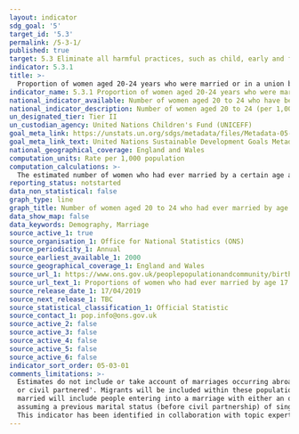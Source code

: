 ```yaml
---
layout: indicator
sdg_goal: '5'
target_id: '5.3'
permalink: /5-3-1/
published: true
target: 5.3 Eliminate all harmful practices, such as child, early and forced marriage and female genital mutilation
indicator: 5.3.1
title: >-
  Proportion of women aged 20-24 years who were married or in a union before age 15 and before age 18
indicator_name: 5.3.1 Proportion of women aged 20-24 years who were married or in a union before age 15 and before age 18
national_indicator_available: Number of women aged 20 to 24 who have been married by age 17 and by age 18
national_indicator_description: Number of women aged 20 to 24 (per 1,000 population) who have ever been married by their 17th birthday and  by their 18th birthday.
un_designated_tier: Tier II
un_custodian_agency: United Nations Children's Fund (UNICEFF)
goal_meta_link: https://unstats.un.org/sdgs/metadata/files/Metadata-05-03-01.pdf
goal_meta_link_text: United Nations Sustainable Development Goals Metadata (PDF 207 KB)
national_geographical_coverage: England and Wales
computation_units: Rate per 1,000 population
computation_calculations: >-
  The estimated number of women who had ever married by a certain age are based on women born in given years. For example, for every 1,000 women born between 1976 and 1980, 1.4 will have married by their 17th birthday and 4.9 for every 1,000 will have married by their 18th birthday.
reporting_status: notstarted
data_non_statistical: false
graph_type: line
graph_title: Number of women aged 20 to 24 who had ever married by age 17 and by age 18
data_show_map: false
data_keywords: Demography, Marriage
source_active_1: true
source_organisation_1: Office for National Statistics (ONS)
source_periodicity_1: Annual
source_earliest_available_1: 2000
source_geographical_coverage_1: England and Wales
source_url_1: https://www.ons.gov.uk/peoplepopulationandcommunity/birthsdeathsandmarriages/marriagecohabitationandcivilpartnerships/adhocs/009867womenaged20to24yearswhohadevermarriedbyages17and18yearsgroupedbirthcohorts1976to1980and1995to1999englandandwales
source_url_text_1: Proportions of women who had ever married by age 17 and by age 18, for grouped birth cohorts, 1976 to 1980 and 1990 to 1994 inclusive
source_release_date_1: 17/04/2019
source_next_release_1: TBC
source_statistical_classification_1: Official Statistic 
source_contact_1: pop.info@ons.gov.uk
source_active_2: false
source_active_3: false
source_active_4: false
source_active_5: false
source_active_6: false
indicator_sort_order: 05-03-01
comments_limitations: >-
  Estimates do not include or take account of marriages occurring abroad either before migrating to England and Wales or whilst as a resident of England and Wales. Estimates are based on the population estimates by marital status, specifically the population who are 'Single, never married
  or civil partnered'. Migrants will be included within these population estimates. Estimates try to indicate behaviour by exact age 18 and by exact age 17 and do not take into account; death, divorce or migration which could occur by age 24. For 2014 marriage statistics onwards, ever
  married will include people entering into a marriage with either an opposite sex or a same sex partner. Same sex couples converting their civil partnership into a marriage will be included with ever married because previous marital status is unknown; therefore within this table we are
  assuming a previous marital status (before civil partnership) of single, never married or civil partnered.   This indicator is being used as an approximation of the UN SDG Indicator. Where possible, we will work to identify or develop UK data to meet the global indicator specification.
  This indicator has been identified in collaboration with topic experts.
---
```

